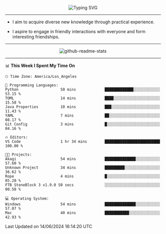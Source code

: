 <p align="center">
  <img src="https://readme-typing-svg.demolab.com?font=Fira+Code&weight=500&size=32&duration=2500&pause=1600&center=true&vCenter=true&random=false&width=1024&height=64&lines=Hi+there+%F0%9F%91%8B;I'm+delighted+you+could+make+it+here+%F0%9F%8E%89;I'm+Harry%2C+a+college+student+still+finding+my+way" alt="Typing SVG" />
</p>


---


- I aim to acquire diverse new knowledge through practical experience.

- I aspire to engage in friendly interactions with everyone and form interesting friendships.


---


<p align="center">
  <img src="https://github-readme-stats.vercel.app/api?username=Harry-Jing&show_icons=true" alt="github-readme-stats"/>
</p>


---

<!--START_SECTION:waka-->
📊 **This Week I Spent My Time On** 

```text
🕑︎ Time Zone: America/Los_Angeles

💬 Programming Languages: 
Python                   50 mins             █████████████░░░░░░░░░░░░   53.15 % 
TOML                     14 mins             ████░░░░░░░░░░░░░░░░░░░░░   15.58 % 
Java Properties          10 mins             ███░░░░░░░░░░░░░░░░░░░░░░   11.43 % 
YAML                     7 mins              ██░░░░░░░░░░░░░░░░░░░░░░░   08.17 % 
Git Config               3 mins              █░░░░░░░░░░░░░░░░░░░░░░░░   04.16 % 

🔥 Editors: 
VS Code                  1 hr 34 mins        █████████████████████████   100.00 % 

🐱‍💻 Projects: 
Akagi                    54 mins             ██████████████░░░░░░░░░░░   57.60 % 
Unknown Project          34 mins             █████████░░░░░░░░░░░░░░░░   36.62 % 
Rope                     4 mins              █░░░░░░░░░░░░░░░░░░░░░░░░   05.20 % 
FTB StoneBlock 3 v1.9.0 S0 secs              ░░░░░░░░░░░░░░░░░░░░░░░░░   00.58 % 

💻 Operating System: 
Windows                  54 mins             ██████████████░░░░░░░░░░░   57.07 % 
Mac                      40 mins             ███████████░░░░░░░░░░░░░░   42.93 % 
```


 Last Updated on 14/06/2024 16:14:20 UTC
<!--END_SECTION:waka-->
